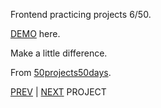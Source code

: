 Frontend practicing projects 6/50. 

[DEMO](https://yswnqc.github.io/50_frontend_projects-6_scroll_animation/) here.

Make a little difference.

From [50projects50days](https://50projects50days.com).

[PREV](https://github.com/yswnqc/50_frontend_projects-5_hidden_search) | [NEXT]() PROJECT